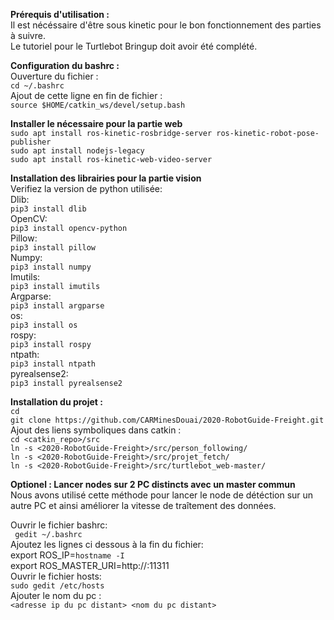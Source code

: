 **Prérequis d'utilisation :**  
Il est nécéssaire d'être sous kinetic pour le bon fonctionnement des parties à suivre.  
Le tutoriel pour le Turtlebot Bringup doit avoir été complété.  

**Configuration du bashrc :**  
Ouverture du fichier :  
```cd ~/.bashrc```  
Ajout de cette ligne en fin de fichier :  
```source $HOME/catkin_ws/devel/setup.bash``` 

**Installer le nécessaire pour la partie web**  
 ```sudo apt install ros-kinetic-rosbridge-server ros-kinetic-robot-pose-publisher```  
 ```sudo apt install nodejs-legacy```  
 ```sudo apt install ros-kinetic-web-video-server```  

**Installation des librairies pour la partie vision**  
Verifiez la version de python utilisée:  
Dlib:  
```pip3 install dlib```  
OpenCV:  
```pip3 install opencv-python```  
Pillow:  
```pip3 install pillow```  
Numpy:  
```pip3 install numpy```  
Imutils:  
```pip3 install imutils```  
Argparse:  
```pip3 install argparse```  
os:  
```pip3 install os```  
rospy:  
```pip3 install rospy```  
ntpath:  
```pip3 install ntpath```  
pyrealsense2:  
```pip3 install pyrealsense2```  

**Installation du projet :**  
```cd```  
```git clone https://github.com/CARMinesDouai/2020-RobotGuide-Freight.git```  
Ajout des liens symboliques dans catkin :  
```cd <catkin_repo>/src```  
```ln -s <2020-RobotGuide-Freight>/src/person_following/```  
```ln -s <2020-RobotGuide-Freight>/src/projet_fetch/```  
```ln -s <2020-RobotGuide-Freight>/src/turtlebot_web-master/```  

**Optionel : Lancer nodes sur 2 PC distincts avec un master commun**  
Nous avons utilisé cette méthode pour lancer le node de détéction sur un autre PC et ainsi améliorer la vitesse de traîtement des données.  
 
Ouvrir le fichier bashrc:  
``` gedit ~/.bashrc```  
Ajoutez les lignes ci dessous à la fin du fichier:  
export ROS_IP=`hostname -I`  
export ROS_MASTER_URI=http://<adresse ip du master>:11311  
Ouvrir le fichier hosts:  
```sudo gedit /etc/hosts```  
Ajouter le nom du pc :  
```<adresse ip du pc distant> <nom du pc distant>```  
